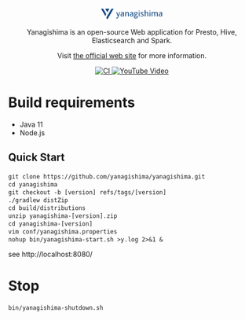 <p align="center">
    <img alt="Yanagishima Logo" src="docs/images/yanagishima.png" width="25%" />
</p>
<p align="center">Yanagishima is an open-source Web application for Presto, Hive, Elasticsearch and Spark.</p>
<p align="center">Visit <a href="https://yanagishima.github.io/yanagishima">the official web site</a> for more information.</p>
<p align="center">
   <a href="https://github.com/yanagishima/yanagishima/actions?query=workflow%3ACI+event%3Apush+branch%3Amaster">
       <img src="https://github.com/yanagishima/yanagishima/workflows/CI/badge.svg" alt="CI" />
   </a>
   <a href="http://www.youtube.com/watch?v=SoneFYNCXJEr">
       <img src="https://img.shields.io/badge/YouTube-Video-FF0000" alt="YouTube Video" />
   </a>
</p>

# Build requirements

* Java 11
* Node.js

## Quick Start
```
git clone https://github.com/yanagishima/yanagishima.git
cd yanagishima
git checkout -b [version] refs/tags/[version]
./gradlew distZip
cd build/distributions
unzip yanagishima-[version].zip
cd yanagishima-[version]
vim conf/yanagishima.properties
nohup bin/yanagishima-start.sh >y.log 2>&1 &
```
see http://localhost:8080/

# Stop
```
bin/yanagishima-shutdown.sh
```
